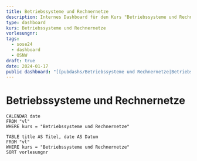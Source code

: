 ```yaml
---
title: Betriebssysteme und Rechnernetze
description: Internes Dashboard für den Kurs "Betriebssysteme und Rechnernetze"
type: dashboard
kurs: Betriebssysteme und Rechnernetze
vorlesungnr: 
tags:
  - sose24
  - dashboard
  - OSNW
draft: true
date: 2024-01-17
public dashboard: "[[pubdashs/Betriebssysteme und Rechnernetze|Betriebssysteme und Rechnernetze]]"
---
```


# Betriebssysteme und Rechnernetze


```dataview
CALENDAR date
FROM "vl"
WHERE kurs = "Betriebssysteme und Rechnernetze"
```

```dataview
TABLE title AS Titel, date AS Datum
FROM "vl"
WHERE kurs = "Betriebssysteme und Rechnernetze"
SORT vorlesungnr
```
